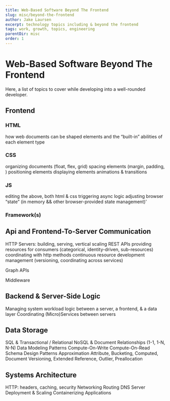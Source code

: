 ```yaml
---
title: Web-Based Software Beyond The Frontend
slug: misc/beyond-the-frontend
author: Jake Laursen
excerpt: technology topics including & beyond the frontend
tags: work, growth, topics, engineering
parentDir: misc
order: 1
---
```


# Web-Based Software Beyond The Frontend

Here, a list of topics to cover while developing into a well-rounded developer.

## Frontend

### HTML

how web documents can be shaped
elements and the “built-in” abilities of each element type

### CSS

organizing documents (float, flex, grid)
spacing elements (margin, padding, )
positioning elements
displaying elements
animations & transitions

### JS

editing the above, both html & css
triggering async logic
adjusting browser “state” (in memory && other browser-provided state management)’

### Framework(s)

## Api and Frontend-To-Server Communication

HTTP Servers: building, serving, vertical scaling
REST APIs
providing resources for consumers (categorical, identity-driven, sub-resources)
coordinating with http methods
continuous resource development management (versioning, coordinating across services)

Graph APIs

Middleware

## Backend & Server-Side Logic

Managing system workload logic between a server, a frontend, & a data layer
Coordinating (Micro)Services between servers

## Data Storage

SQL & Transactional / Relational
NoSQL & Document
Relationships (1-1, 1-N, N-N)
Data Modeling Patterns
Compute-On-Write
Compute-On-Read
Schema Design Patterns
Approximation Attribute, Bucketing, Computed, Document Versioning, Extended Reference, Outlier, Preallocation

## Systems Architecture

HTTP: headers, caching, security
Networking
Routing
DNS
Server Deployment & Scaling
Containerizing Applications
